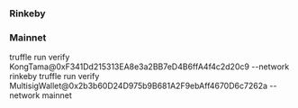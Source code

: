 
### Rinkeby


### Mainnet



truffle run verify KongTama@0xF341Dd215313EA8e3a2BB7eD4B6ffA4f4c2d20c9 --network rinkeby
truffle run verify MultisigWallet@0x2b3b60D24D975b9B681A2F9ebAff4670D6c7262a --network mainnet